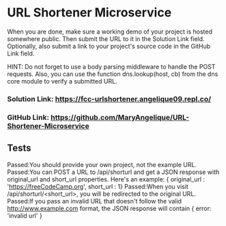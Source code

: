 # URL Shortener Microservice

When you are done, make sure a working demo of your project is hosted somewhere public. Then submit the URL to it in the Solution Link field. Optionally, also submit a link to your project's source code in the GitHub Link field.

HINT: Do not forget to use a body parsing middleware to handle the POST requests. Also, you can use the function dns.lookup(host, cb) from the dns core module to verify a submitted URL.

### Solution Link: https://fcc-urlshortener.angelique09.repl.co/
### GitHub Link: https://github.com/MaryAngelique/URL-Shortener-Microservice

##  Tests
Passed:You should provide your own project, not the example URL.
Passed:You can POST a URL to /api/shorturl and get a JSON response with original_url and short_url properties. Here's an example: { original_url : 'https://freeCodeCamp.org', short_url : 1}
Passed:When you visit /api/shorturl/<short_url>, you will be redirected to the original URL.
Passed:If you pass an invalid URL that doesn't follow the valid http://www.example.com format, the JSON response will contain { error: 'invalid url' }
